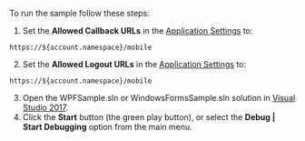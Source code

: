 To run the sample follow these steps:

1) Set the **Allowed Callback URLs** in the <a href="${manage_url}/#/applications/${account.clientId}/settings" target="_blank" rel="noreferrer">Application Settings</a> to:

```text
https://${account.namespace}/mobile
```
2) Set the **Allowed Logout URLs** in the <a href="${manage_url}/#/applications/${account.clientId}/settings" target="_blank" rel="noreferrer">Application Settings</a> to:
```text
https://${account.namespace}/mobile
```
3) Open the WPFSample.sln or WindowsFormsSample.sln solution in <a href="https://www.visualstudio.com/vs/" target="_blank" rel="noreferrer">Visual Studio 2017</a>.
4) Click the **Start** button (the green play button), or select the **Debug | Start Debugging** option from the main menu.
